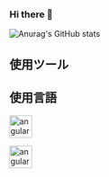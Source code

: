 ### Hi there 👋

![Anurag's GitHub stats](https://github-readme-stats.vercel.app/api?username=tamago1204&show_icons=true&theme=radical)

## 使用ツール

## 使用言語
<p align="left">
<a href="https://ja.wikipedia.org/wiki/C%2B%2B" target="_blank" rel="noreferrer"> <img src="https://upload.wikimedia.org/wikipedia/commons/thumb/1/18/ISO_C%2B%2B_Logo.svg/144px-ISO_C%2B%2B_Logo.svg.png" alt="angular" width="40" height="40"/>

<a href="https://ja.wikipedia.org/wiki/C%E8%A8%80%E8%AA%9E" target="_blank" rel="noreferrer"> <img src="https://upload.wikimedia.org/wikipedia/commons/thumb/3/35/The_C_Programming_Language_logo.svg/144px-The_C_Programming_Language_logo.svg.png" alt="angular" width="40" height="40"/> </a></p>
<!--
**tamago1204/tamago1204** is a ✨ _special_ ✨ repository because its `README.md` (this file) appears on your GitHub profile.

![Anurag's GitHub stats](https://github-readme-stats.vercel.app/api?username=tamago1204&count_private=true)


https://upload.wikimedia.org/wikipedia/commons/thumb/1/18/ISO_C%2B%2B_Logo.svg/144px-ISO_C%2B%2B_Logo.svg.png

Here are some ideas to get you started:

- 🔭 I’m currently working on ...
- 🌱 I’m currently learning ...
- 👯 I’m looking to collaborate on ...
- 🤔 I’m looking for help with ...
- 💬 Ask me about ...
- 📫 How to reach me: ...
- 😄 Pronouns: ...
- ⚡ Fun fact: ...

[![Anurag's GitHub stats](https://github-readme-stats.vercel.app/api?username=tamago1204)](https://github.com/tamago1204/github-readme-stats)

[![Top Langs](https://github-readme-stats.vercel.app/api/top-langs/?username=tamago1204)](https://github.com/tamago1204/github-readme-stats)

-->
